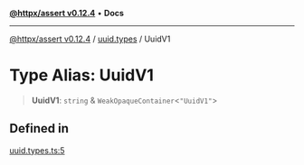 [**@httpx/assert v0.12.4**](../../README.md) • **Docs**

***

[@httpx/assert v0.12.4](../../README.md) / [uuid.types](../README.md) / UuidV1

# Type Alias: UuidV1

> **UuidV1**: `string` & `WeakOpaqueContainer`\<`"UuidV1"`\>

## Defined in

[uuid.types.ts:5](https://github.com/belgattitude/httpx/blob/acde85be3548fccd6cc1a311d7f8d4419e2b6ce0/packages/assert/src/uuid.types.ts#L5)
